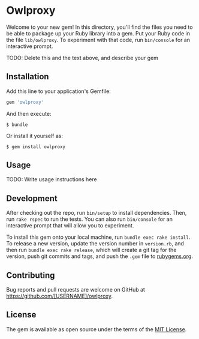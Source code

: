 # Owlproxy

Welcome to your new gem! In this directory, you'll find the files you need to be able to package up your Ruby library into a gem. Put your Ruby code in the file `lib/owlproxy`. To experiment with that code, run `bin/console` for an interactive prompt.

TODO: Delete this and the text above, and describe your gem

## Installation

Add this line to your application's Gemfile:

```ruby
gem 'owlproxy'
```

And then execute:

    $ bundle

Or install it yourself as:

    $ gem install owlproxy

## Usage

TODO: Write usage instructions here

## Development

After checking out the repo, run `bin/setup` to install dependencies. Then, run `rake rspec` to run the tests. You can also run `bin/console` for an interactive prompt that will allow you to experiment.

To install this gem onto your local machine, run `bundle exec rake install`. To release a new version, update the version number in `version.rb`, and then run `bundle exec rake release`, which will create a git tag for the version, push git commits and tags, and push the `.gem` file to [rubygems.org](https://rubygems.org).

## Contributing

Bug reports and pull requests are welcome on GitHub at https://github.com/[USERNAME]/owlproxy.


## License

The gem is available as open source under the terms of the [MIT License](http://opensource.org/licenses/MIT).

